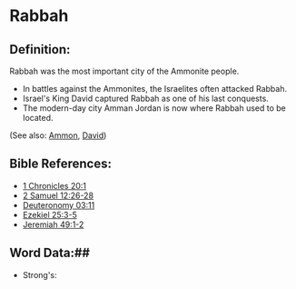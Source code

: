 # Rabbah #

## Definition: ##

Rabbah was the most important city of the Ammonite people.

* In battles against the Ammonites, the Israelites often attacked Rabbah.
* Israel's King David captured Rabbah as one of his last conquests.
* The modern-day city Amman Jordan is now where Rabbah used to be located.

(See also: [Ammon](../other/ammon.md), [David](../other/david.md))

## Bible References: ##

* [1 Chronicles 20:1](rc://en/tn/help/1ch/20/01)
* [2 Samuel 12:26-28](rc://en/tn/help/2sa/12/26)
* [Deuteronomy 03:11](rc://en/tn/help/deu/03/11)
* [Ezekiel 25:3-5](rc://en/tn/help/ezk/25/03)
* [Jeremiah 49:1-2](rc://en/tn/help/jer/49/01)

## Word Data:##

* Strong's: 

